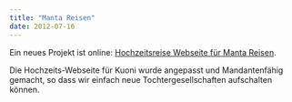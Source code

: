 ```yaml
---
title: "Manta Reisen"
date: 2012-07-16
---
```


Ein neues Projekt ist online: [Hochzeitsreise Webseite für Manta Reisen](https://hochzeitsreise.manta.ch/).

Die Hochzeits-Webseite für Kuoni wurde angepasst und Mandantenfähig gemacht, so dass wir einfach neue Tochtergesellschaften aufschalten können.
